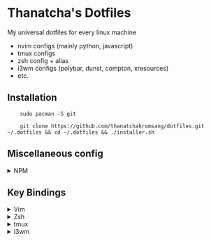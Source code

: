 # Thanatcha's Dotfiles

My universal dotfiles for every linux machine
- nvim configs (mainly python, javascript)
- tmux configs
- zsh config + alias
- i3wm configs (polybar, dunst, compton, xresources)
- etc.

## __Installation__

```
    sudo pacman -S git

    git clone https://github.com/thanatchakromsang/dotfiles.git ~/.dotfiles && cd ~/.dotfiles && ./installer.sh
```

## Miscellaneous config

<details>
<summary>NPM</summary>

Change global npm path per user

```
  npm config set prefix ~/.local
```
</details>

## Key Bindings

<details>
<summary>Vim</summary>

## Normal mode
Commands | Descriptions
--- | ---
`:cd <path>` | Open path */path*
<kbd>Ctrl</kbd> + <kbd>h</kbd><kbd>j</kbd><kbd>k</kbd><kbd>l</kbd> | Navigate via split panels
<kbd>w</kbd> | Go to next word *
<kbd>e</kbd> | Go to end of word *
<kbd>b</kbd> | Go back word
<kbd>Ctrl</kbd><kbd>w</kbd><kbd>w</kbd> | Alternative navigate vim split panels
<kbd>Alt</kbd><kbd>w</kbd> | Switch pane toggle
<kbd>,</kbd><kbd>.</kbd> | Set path working directory
<kbd>Tab</kbd> or <kbd>,</kbd><kbd>x</kbd> | Next buffer navigate (Normal mode)
<kbd>Shift</kbd><kbd>Tab</kbd> or <kbd>,</kbd><kbd>z</kbd> | previous buffer navigate
<kbd>,</kbd><kbd>e</kbd> | Find and open files
<kbd>,</kbd><kbd>c</kbd> | Close active buffer (close file)
<kbd>T</kbd> | Open list of all buffer
<kbd>F2</kbd> | Open current file directory in NERDTree
<kbd>F3</kbd> | Toggle NERDTree
<kbd>F4</kbd> | List all class and method, support for python using ctags
<kbd>,</kbd><kbd>v</kbd> | Split vertical
<kbd>,</kbd><kbd>b</kbd> | Split horizontal
<kbd>,</kbd><kbd>f</kbd> | Search by pattern
<kbd>,</kbd><kbd>o</kbd> | Open github file/line (website), if used git in **github**
<kbd>,</kbd><kbd>s</kbd><kbd>h</kbd> | Open terminal inside vim
<kbd>,</kbd><kbd>g</kbd><kbd>a</kbd> | Execute *git add* on current file
<kbd>,</kbd><kbd>g</kbd><kbd>c</kbd> | git commit (splits window to write commit message)
<kbd>,</kbd><kbd>g</kbd><kbd>s</kbd><kbd>h</kbd> | git push
<kbd>,</kbd><kbd>g</kbd><kbd>l</kbd><kbd>l</kbd> | git pull
<kbd>,</kbd><kbd>g</kbd><kbd>s</kbd> | git status
<kbd>,</kbd><kbd>g</kbd><kbd>b</kbd> | git blame
<kbd>,</kbd><kbd>g</kbd><kbd>d</kbd> | git diff
<kbd>,</kbd><kbd>g</kbd><kbd>r</kbd> | git remove
<kbd>,</kbd><kbd>g</kbd><kbd>o</kbd> | git open current file in github 
<kbd>,</kbd><kbd>g</kbd><kbd>v</kbd> | git view tree (all)
<kbd>,</kbd><kbd>g</kbd><kbd>v</kbd><kbd>f</kbd> | git view tree (file)
<kbd>,</kbd><kbd>s</kbd><kbd>o</kbd> | Open Session
<kbd>,</kbd><kbd>s</kbd><kbd>s</kbd> | Save Session
<kbd>,</kbd><kbd>s</kbd><kbd>d</kbd> | Delete Session
<kbd>,</kbd><kbd>s</kbd><kbd>c</kbd> | Close Session
<kbd>g</kbd><kbd>c</kbd> | Comment or uncomment lines that {motion} moves over
<kbd>g</kbd><kbd>f</kbd> | Open file under cursor (absolute path or relative)
<kbd>Y</kbd><kbd>Y</kbd> | Copy to clipboard
<kbd>,</kbd><kbd>p</kbd> | Paste
<kbd>g</kbd><kbd>g</kbd> | Move to first line in file
<kbd>G</kbd> | Move to last line in file
<kbd>/</kbd> | Easymotion search forward
<kbd>?</kbd> | Easymotion search backward
<kbd>g</kbd><kbd>/</kbd> | Easymotion search stay
<kbd>,</kbd><kbd>n</kbd> | Cycle through ale error

#### Insert mode
Commands | Descriptions
--- | ---
<kbd>Alt</kbd><kbd>w</kbd> | Jump to next closed pair
<kbd>Alt</kbd><kbd>e</kbd> | Fast wrap pair to closed pair
<kbd>tab</kbd> | Expand UltiSnips
<kbd>tab</kbd> | Jump forward after expand UltiSnips
<kbd>Ctrl</kbd><kbd>b</kbd> | Jump backward after expand UltiSnips
<kbd>Ctrl</kbd><kbd>n</kbd> | Completion insert next matching word
<kbd>Ctrl</kbd><kbd>p</kbd> | Completion insert previous matching word
<kbd>Ctrl</kbd><kbd>e</kbd> | Activate Emmet plugin

#### Visual mode
Commands | Descriptions
--- | ---
<kbd>U</kbd> | Convert selected text to uppercase
<kbd>u</kbd> | Convert selected text to lowercase
<kbd>~</kbd> | Invert case of selected text
<kbd>></kbd> | indent to right
<kbd><</kbd> | indent to left
<kbd>,</kbd><kbd>n</kbd><kbd>r</kbd> | Narrow region line

#### Macro
Commands | Descriptions
--- | ---
<kbd>q</kbd><kbd>X</kbd> | Start recording a macro (X = key to assign macro to)
<kbd>q</kbd> | Stop recording a macro
<kbd>@</kbd><kbd>X</kbd> | Playback a macro (X = key to assign macro to)
<kbd>@</kbd><kbd>@</kbd> | Replay previously played macro

</details>

<details>
<summary>Zsh</summary>

alias | Descriptions
--- | ---
`l` | List directory in column with permission
`la` | List hidden directory in column with permission
`l.` | List hidden files and directory in column
`ls` | List directory in row
`l1` | List directorey in column
<kbd>Ctrl</kbd><kbd>z</kbd> | Suspend currently working jobs
`f` | Open suspending background jobs
`j` | List suspending background jobs
`df` | Check filesystem harddisk
`v` | Open nvim
`r` | Open ranger
`u` | Update system
`c` | Clear terminal
`ssh@venture` | Connect to venture server
</details>

<details>
<summary>tmux</summary>

Commands | Descriptions
--- | ---
<kbd>Alt</kbd> + <kbd>Tab</kbd> | Prefix for command
<kbd>Ctrl</kbd> + <kbd>h</kbd><kbd>j</kbd><kbd>k</kbd><kbd>l</kbd>| Navigate via split panels
<kbd>Alt</kbd> + <kbd>w</kbd> | Switch pane toggle
<kbd>Prefix</kbd> + <kbd>v</kbd> | Split vertical
<kbd>Prefix</kbd> + <kbd>b</kbd> | Split horizontal
<kbd>Prefix</kbd> + <kbd>c</kbd> | Create a new window
<kbd>Prefix</kbd> + <kbd>k</kbd> | Kill current window
<kbd>Prefix</kbd> + <kbd>Tab</kbd> | Move to next window
<kbd>Prefix</kbd> + <kbd>Shift</kbd><kbd>Tab</kbd> | Move to previous window
<kbd>Prefix</kbd> + <kbd>w</kbd> | Choose window from a list
<kbd>Prefix</kbd> + <kbd>f</kbd> | Maximize current pane
<kbd>Prefix</kbd> + <kbd>,</kbd> | Rename the current window
<kbd>Prefix</kbd> + <kbd>Ctrl</kbd><kbd>s</kbd> | Save session
<kbd>Prefix</kbd> + <kbd>Ctrl</kbd><kbd>r</kbd> | Restore session
<kbd>Prefix</kbd> + <kbd>I</kbd> | Install tmux plugins
</details>

<details>
<summary>i3wm</summary>

Commands | Descriptions
--- | ---
<kbd>mod</kbd> + <kbd>enter</kbd> | Enter terminal
<kbd>mod</kbd> + <kbd>q</kbd> | Kill focused window
<kbd>mod</kbd> + <kbd>h</kbd><kbd>j</kbd><kbd>k</kbd><kbd>l</kbd> | Change focus
<kbd>mod</kbd><kbd>Shift</kbd> + <kbd>h</kbd><kbd>j</kbd><kbd>k</kbd><kbd>l</kbd> | Move focused window
<kbd>mod</kbd> + <kbd>v</kbd> | Split vertical
<kbd>mod</kbd> + <kbd>b</kbd> | Split horizontal
<kbd>mod</kbd> + <kbd>f</kbd> | Fullscreen toggle
<kbd>mod</kbd> + <kbd>x</kbd> | Scratchpad toggle
<kbd>mod</kbd> + <kbd>Tab</kbd> | Move to next workspace
<kbd>mod</kbd><kbd>Shift</kbd> + <kbd>Tab</kbd> | Move to previous workspace
<kbd>mod</kbd><kbd>Shift</kbd> + <kbd>x</kbd> | Move to scratchpad
<kbd>mod</kbd> + <kbd>num</kbd> | Switch to workspace num
<kbd>mod</kbd><kbd>Shift</kbd> + <kbd>num</kbd> | Move focused container to workspace num
<kbd>mod</kbd> + <kbd>s</kbd> | Stack layout
<kbd>mod</kbd> + <kbd>t</kbd> | Tab layout
<kbd>mod</kbd> + <kbd>e</kbd> | Split layout
<kbd>mod</kbd><kbd>Shift</kbd> + <kbd>space</kbd> | Floating toggle
<kbd>mod</kbd> + <kbd>a</kbd> | Focus parent
<kbd>mod</kbd><kbd>Shift</kbd> + <kbd>c</kbd> | Reload configuration
<kbd>mod</kbd><kbd>Shift</kbd> + <kbd>r</kbd> | Restart i3
<kbd>mod</kbd> + <kbd>d</kbd> | Rofi menu tab
<kbd>mod</kbd> + <kbd>w</kbd> | Rofi window tab
<kbd>mod</kbd> + <kbd>p</kbd> | Rofi password store
<kbd>mod</kbd> + <kbd>n</kbd> | Rofi network manager
<kbd>mod</kbd> + <kbd>r</kbd> + <kbd>h</kbd><kbd>j</kbd><kbd>k</kbd><kbd>l</kbd> | Resize window
<kbd>mod</kbd> + <kbd>Delete</kbd> + <kbd>l</kbd><kbd>o</kbd><kbd>s</kbd><kbd>r</kbd><kbd>p</kbd>| Logout system
<kbd>mod</kbd> + <kbd>Print</kbd> + <kbd>f</kbd><kbd>s</kbd><kbd>r</kbd> | Print or record screen
</details>
